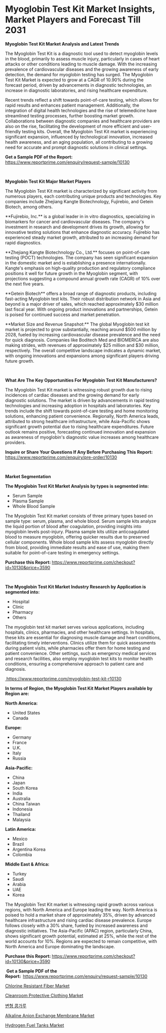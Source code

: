<p><h1>Myoglobin Test Kit Market Insights, Market Players and Forecast Till 2031</h1></p><p><strong>Myoglobin Test Kit Market Analysis and Latest Trends</strong></p>
<p><p>The Myoglobin Test Kit is a diagnostic tool used to detect myoglobin levels in the blood, primarily to assess muscle injury, particularly in cases of heart attacks or other conditions leading to muscle damage. With the increasing prevalence of cardiovascular diseases and the growing awareness of early detection, the demand for myoglobin testing has surged. The Myoglobin Test Kit Market is expected to grow at a CAGR of 10.90% during the forecast period, driven by advancements in diagnostic technologies, an increase in diagnostic laboratories, and rising healthcare expenditure.</p><p>Recent trends reflect a shift towards point-of-care testing, which allows for rapid results and enhances patient management. Additionally, the integration of digital health technologies and the rise of telemedicine have streamlined testing processes, further boosting market growth. Collaborations between diagnostic companies and healthcare providers are also on the rise, facilitating the development of more efficient and user-friendly testing kits. Overall, the Myoglobin Test Kit market is experiencing significant expansion, influenced by technological innovation, increased health awareness, and an aging population, all contributing to a growing need for accurate and prompt diagnostic solutions in clinical settings.</p></p>
<p><strong>Get a Sample PDF of the Report:&nbsp;</strong> <a href="https://www.reportprime.com/enquiry/request-sample/10130">https://www.reportprime.com/enquiry/request-sample/10130</a></p>
<p>&nbsp;</p>
<p><strong>Myoglobin Test Kit Major Market Players</strong></p>
<p><p>The Myoglobin Test Kit market is characterized by significant activity from numerous players, each contributing unique products and technologies. Key companies include Zhejiang Kangte Biotechnology, Fujirebio, and Getein Biotech, among others.</p><p>**Fujirebio, Inc.** is a global leader in in vitro diagnostics, specializing in biomarkers for cancer and cardiovascular diseases. The company's investment in research and development drives its growth, allowing for innovative testing solutions that enhance diagnostic accuracy. Fujirebio has experienced steady market growth, attributed to an increasing demand for rapid diagnostics.</p><p>**Zhejiang Kangte Biotechnology Co., Ltd.** focuses on point-of-care testing (POCT) technologies. The company has seen significant expansion in the domestic market and is establishing a presence internationally. Kangte's emphasis on high-quality production and regulatory compliance positions it well for future growth in the Myoglobin segment, with projections suggesting a compound annual growth rate (CAGR) of 10% over the next five years.</p><p>**Getein Biotech** offers a broad range of diagnostic products, including fast-acting Myoglobin test kits. Their robust distribution network in Asia and beyond is a major driver of sales, which reached approximately $30 million last fiscal year. With ongoing product innovations and partnerships, Getein is poised for continued success and market penetration.</p><p>**Market Size and Revenue Snapshot:** The global Myoglobin test kit market is projected to grow substantially, reaching around $500 million by 2028, fueled by increasing cardiovascular disease prevalence and the need for quick diagnosis. Companies like Boditech Med and BIOMERICA are also making strides, with revenues of approximately $25 million and $30 million, respectively. The overall competitive landscape indicates a dynamic market, with ongoing innovations and expansions among significant players driving future growth.</p></p>
<p>&nbsp;</p>
<p><strong>What Are The Key Opportunities For Myoglobin Test Kit Manufacturers?</strong></p>
<p><p>The Myoglobin Test Kit market is witnessing robust growth due to rising incidences of cardiac diseases and the growing demand for early diagnostic solutions. The market is driven by advancements in rapid testing technologies and increasing adoption in hospitals and laboratories. Key trends include the shift towards point-of-care testing and home monitoring solutions, enhancing patient convenience. Regionally, North America leads, attributed to strong healthcare infrastructure, while Asia-Pacific shows significant growth potential due to rising healthcare expenditures. Future outlook remains positive, forecasting continued innovation and expansion as awareness of myoglobin's diagnostic value increases among healthcare providers.</p></p>
<p><strong>Inquire or Share Your Questions If Any Before Purchasing This Report:</strong> <a href="https://www.reportprime.com/enquiry/pre-order/10130">https://www.reportprime.com/enquiry/pre-order/10130</a></p>
<p>&nbsp;</p>
<p><strong>Market Segmentation</strong></p>
<p><strong>The Myoglobin Test Kit Market Analysis by types is segmented into:</strong></p>
<p><ul><li>Serum Sample</li><li>Plasma Sample</li><li>Whole Blood Sample</li></ul></p>
<p><p>The Myoglobin Test Kit market consists of three primary types based on sample type: serum, plasma, and whole blood. Serum sample kits analyze the liquid portion of blood after coagulation, providing insights into myoglobin levels post-injury. Plasma sample kits utilize anticoagulated blood to measure myoglobin, offering quicker results due to preserved cellular components. Whole blood sample kits assess myoglobin directly from blood, providing immediate results and ease of use, making them suitable for point-of-care testing in emergency settings.</p></p>
<p><strong>Purchase this Report:&nbsp;</strong><a href="https://www.reportprime.com/checkout?id=10130&price=3590">https://www.reportprime.com/checkout?id=10130&price=3590</a></p>
<p>&nbsp;</p>
<p><strong>The Myoglobin Test Kit Market Industry Research by Application is segmented into:</strong></p>
<p><ul><li>Hospital</li><li>Clinic</li><li>Pharmacy</li><li>Others</li></ul></p>
<p><p>The myoglobin test kit market serves various applications, including hospitals, clinics, pharmacies, and other healthcare settings. In hospitals, these kits are essential for diagnosing muscle damage and heart conditions, facilitating timely interventions. Clinics utilize them for quick assessments during patient visits, while pharmacies offer them for home testing and patient convenience. Other settings, such as emergency medical services and research facilities, also employ myoglobin test kits to monitor health conditions, ensuring a comprehensive approach to patient care and diagnosis.</p></p>
<p><a href="https://www.reportprime.com/myoglobin-test-kit-r10130">&nbsp;https://www.reportprime.com/myoglobin-test-kit-r10130</a></p>
<p><strong>In terms of Region, the Myoglobin Test Kit Market Players available by Region are:</strong></p>
<p>
    <p> <strong> North America: </strong>
        <ul>
            <li>United States</li>
            <li>Canada</li>
        </ul>
        </p> 
    <p> <strong> Europe: </strong>
        <ul>
            <li>Germany</li>
            <li>France</li>
            <li>U.K.</li>
            <li>Italy</li>
            <li>Russia</li>
        </ul>
        </p> 
    <p> <strong> Asia-Pacific: </strong>
        <ul>
            <li>China</li>
            <li>Japan</li>
            <li>South Korea</li>
            <li>India</li>
            <li>Australia</li>
            <li>China Taiwan</li>
            <li>Indonesia</li>
            <li>Thailand</li>
            <li>Malaysia</li>
        </ul>
        </p> 
    <p> <strong> Latin America: </strong>
        <ul>
            <li>Mexico</li>
            <li>Brazil</li>
            <li>Argentina Korea</li>
            <li>Colombia</li>
        </ul>
        </p> 
    <p> <strong> Middle East & Africa: </strong>
        <ul>
            <li>Turkey</li>
            <li>Saudi</li>
            <li>Arabia</li>
            <li>UAE</li>
            <li>Korea</li>
        </ul>
    </p>
    </p>
<p><p>The Myoglobin Test Kit market is witnessing rapid growth across various regions, with North America and Europe leading the way. North America is poised to hold a market share of approximately 35%, driven by advanced healthcare infrastructure and rising cardiac disease prevalence. Europe follows closely with a 30% share, fueled by increased awareness and diagnostic initiatives. The Asia-Pacific (APAC) region, particularly China, shows significant growth potential, estimated at 25%, while the rest of the world accounts for 10%. Regions are expected to remain competitive, with North America and Europe dominating the landscape.</p></p>
<p><strong>Purchase this Report: </strong><a href="https://www.reportprime.com/checkout?id=10130&price=3590">https://www.reportprime.com/checkout?id=10130&price=3590</a></p>
<p>&nbsp;<strong>Get a Sample PDF of the Report:&nbsp;&nbsp;</strong><a href="https://www.reportprime.com/enquiry/request-sample/10130">https://www.reportprime.com/enquiry/request-sample/10130</a></p>
<p><strong></strong></p>
<p><p><a href="https://issuu.com/reportprime-2/docs/chlorine-resistant-fiber-market-siz_bac842a052dfd8">Chlorine Resistant Fiber Market</a></p><p><a href="https://issuu.com/reportprime-2/docs/cleanroom-protective-clothing-marke_3e9ebabd6d7e1b">Cleanroom Protective Clothing Market</a></p><p><a href="https://github.com/laholand/Market-Research-Report-List-6/blob/main/53387916181.md">변형 콩가루</a></p><p><a href="https://medium.com/@nguyenthithuyduong355/the-global-alkaline-anion-exchange-membrane-market-is-at-the-forefront-of-innovation-driving-f9c0e5c48010">Alkaline Anion Exchange Membrane Market</a></p><p><a href="https://medium.com/@nguyenthithuyduong355/navigating-the-global-hydrogen-fuel-tanks-market-landscape-trends-forecasts-and-impact-analysis-6e85cd8ae54a">Hydrogen Fuel Tanks Market</a></p></p>